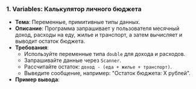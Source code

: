 
### 1. Variables: Калькулятор личного бюджета
- **Тема**: Переменные, примитивные типы данных.
- **Описание**: Программа запрашивает у пользователя месячный доход, расходы на еду, жилье и транспорт, а затем вычисляет и выводит остаток бюджета.
- **Требования**:
  - Используйте переменные типа `double` для дохода и расходов.
  - Запрашивайте данные через `Scanner`.
  - Рассчитайте остаток: `доход - (еда + жилье + транспорт)`.
  - Выведите сообщение, например: "Остаток бюджета: X рублей".
- **Пример вывода**: